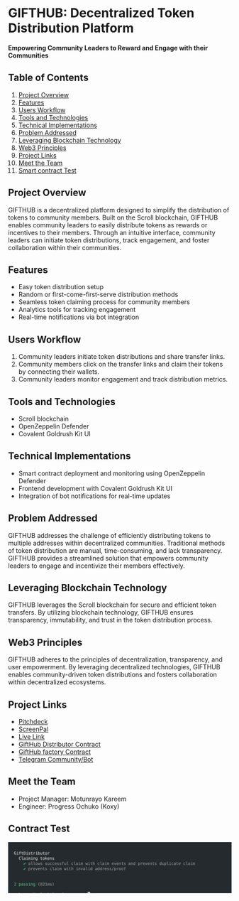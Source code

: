 # GIFTHUB: Decentralized Token Distribution Platform

**Empowering Community Leaders to Reward and Engage with their Communities**

## Table of Contents
1. [Project Overview](#project-overview)
2. [Features](#features)
3. [Users Workflow](#users-workflow)
4. [Tools and Technologies](#tools-and-technologies)
5. [Technical Implementations](#technical-implementations)
6. [Problem Addressed](#problem-addressed)
7. [Leveraging Blockchain Technology](#leveraging-blockchain-technology)
8. [Web3 Principles](#web3-principles)
9. [Project Links](#project-links)
10. [Meet the Team](#meet-the-team)
11. [Smart contract Test](#Contract-Test)

## Project Overview
GIFTHUB is a decentralized platform designed to simplify the distribution of tokens to community members. Built on the Scroll blockchain, GIFTHUB enables community leaders to easily distribute tokens as rewards or incentives to their members. Through an intuitive interface, community leaders can initiate token distributions, track engagement, and foster collaboration within their communities.

## Features
- Easy token distribution setup
- Random or first-come-first-serve distribution methods
- Seamless token claiming process for community members
- Analytics tools for tracking engagement
- Real-time notifications via bot integration

## Users Workflow
1. Community leaders initiate token distributions and share transfer links.
2. Community members click on the transfer links and claim their tokens by connecting their wallets.
3. Community leaders monitor engagement and track distribution metrics.

## Tools and Technologies
- Scroll blockchain
- OpenZeppelin Defender
- Covalent Goldrush Kit UI

## Technical Implementations
- Smart contract deployment and monitoring using OpenZeppelin Defender
- Frontend development with Covalent Goldrush Kit UI
- Integration of bot notifications for real-time updates

## Problem Addressed
GIFTHUB addresses the challenge of efficiently distributing tokens to multiple addresses within decentralized communities. Traditional methods of token distribution are manual, time-consuming, and lack transparency. GIFTHUB provides a streamlined solution that empowers community leaders to engage and incentivize their members effectively.

## Leveraging Blockchain Technology
GIFTHUB leverages the Scroll blockchain for secure and efficient token transfers. By utilizing blockchain technology, GIFTHUB ensures transparency, immutability, and trust in the token distribution process.

## Web3 Principles
GIFTHUB adheres to the principles of decentralization, transparency, and user empowerment. By leveraging decentralized technologies, GIFTHUB enables community-driven token distributions and fosters collaboration within decentralized ecosystems.

## Project Links
- [Pitchdeck](https://www.canva.com/design/DAGD3D9PUMI/Z-_0-JaHd9ecjktWShn0Tg/view?utm_content=DAGD3D9PUMI&utm_campaign=designshare&utm_medium=link&utm_source=editor#12)
- [ScreenPal](https://go.screenpal.com/watch/cZfvQwVMxWW)
- [Live Link](https://gift-hub.vercel.app/)
- [GiftHub Distributor Contract](https://sepolia.scrollscan.dev/address/0xf8b9EEf08768Ec9713730dFc8067F4D027D3f2bE)
- [GiftHub factory Contract](https://sepolia.scrollscan.dev/address/0x92426b92c6573d13F9E6Bbf67605dc671734630B)
- [Telegram Community/Bot](https://t.me/+U9eqMVyhEYY2MWZk)

## Meet the Team
- Project Manager: Motunrayo Kareem
- Engineer: Progress Ochuko (Koxy)


## Contract Test
![Hub contract Test](./Contract/image/Gifthub.png)

